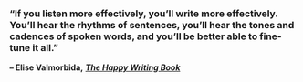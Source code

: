 ### “If you listen more effectively, you’ll write more effectively. You’ll hear the rhythms of sentences, you’ll hear the tones and cadences of spoken words, and you’ll be better able to fine-tune it all.”

**– Elise Valmorbida,** _[**The Happy Writing Book**](https://londonwriterssalon.us4.list-manage.com/track/click?u=8b047263967451488070a8ad0&id=286729abb3&e=bc5cbc9b90)_
